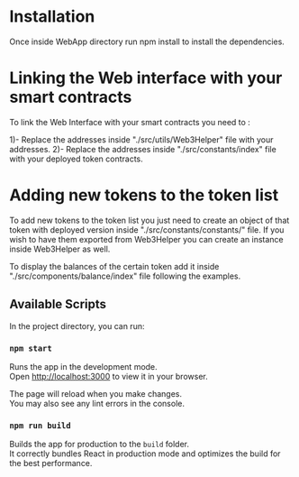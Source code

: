 # Installation 

Once inside WebApp directory run npm install to install the dependencies.


# Linking the Web interface with your smart contracts

To link the Web Interface with your smart contracts you need to :

1)- Replace the addresses inside "./src/utils/Web3Helper" file with your addresses.
2)- Replace the addresses inside "./src/constants/index" file with your deployed token contracts.



# Adding new tokens to the token list

To add new tokens to the token list you just need to create an object of that token with deployed version inside "./src/constants/constants/" file.
If you wish to have them exported from Web3Helper you can create an instance inside Web3Helper as well.

To display the balances of the certain token add it inside "./src/components/balance/index" file following the examples.


## Available Scripts

In the project directory, you can run:

### `npm start`

Runs the app in the development mode.\
Open [http://localhost:3000](http://localhost:3000) to view it in your browser.

The page will reload when you make changes.\
You may also see any lint errors in the console.

### `npm run build`

Builds the app for production to the `build` folder.\
It correctly bundles React in production mode and optimizes the build for the best performance.